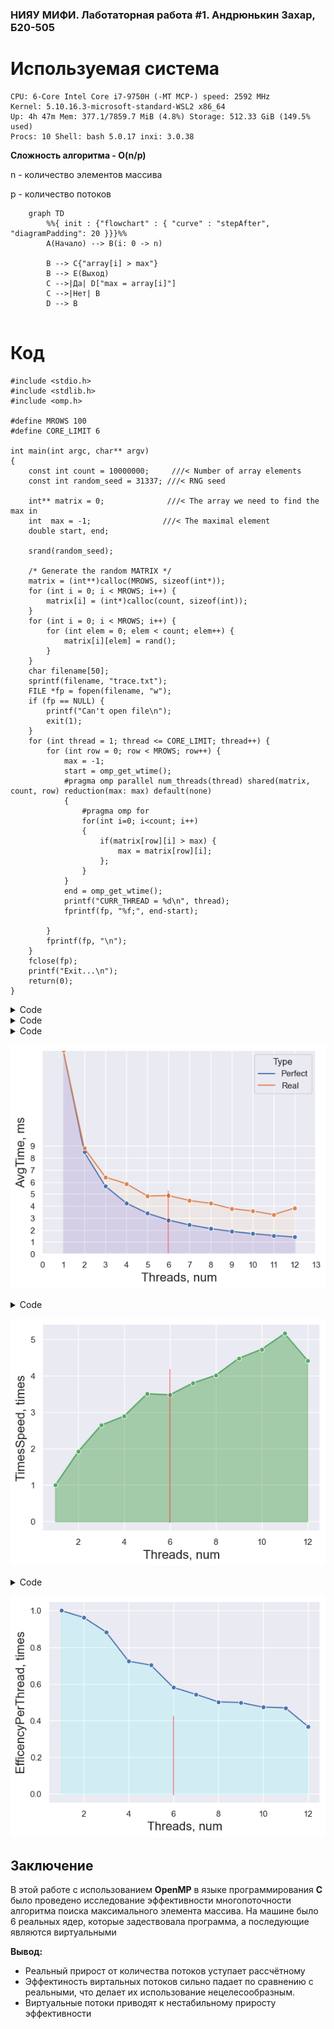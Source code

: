 ### НИЯУ МИФИ. Лаботаторная работа #1. Андрюнькин Захар, Б20-505

# Используемая система

```
CPU: 6-Core Intel Core i7-9750H (-MT MCP-) speed: 2592 MHz 
Kernel: 5.10.16.3-microsoft-standard-WSL2 x86_64 
Up: 4h 47m Mem: 377.1/7859.7 MiB (4.8%) Storage: 512.33 GiB (149.5% used) 
Procs: 10 Shell: bash 5.0.17 inxi: 3.0.38
```

**Сложность алгоритма - O(n/p)**

n - количество элементов массива

p - количество потоков

```mermaid
    graph TD
        %%{ init : {"flowchart" : { "curve" : "stepAfter", "diagramPadding": 20 }}}%%
        A(Начало) --> B(i: 0 -> n)
        
        B --> C{"array[i] > max"}
        B --> E(Выход)
        C -->|Да| D["max = array[i]"]
        C -->|Нет| B
        D --> B
       
```

# Код
```
#include <stdio.h>
#include <stdlib.h>
#include <omp.h>

#define MROWS 100
#define CORE_LIMIT 6

int main(int argc, char** argv)
{
    const int count = 10000000;     ///< Number of array elements
    const int random_seed = 31337; ///< RNG seed

    int** matrix = 0;              ///< The array we need to find the max in
    int  max = -1;                ///< The maximal element
    double start, end;

    srand(random_seed);

    /* Generate the random MATRIX */
    matrix = (int**)calloc(MROWS, sizeof(int*));
    for (int i = 0; i < MROWS; i++) {
        matrix[i] = (int*)calloc(count, sizeof(int));
    }
    for (int i = 0; i < MROWS; i++) {
        for (int elem = 0; elem < count; elem++) {
            matrix[i][elem] = rand();
        }
    }
    char filename[50];
    sprintf(filename, "trace.txt");
    FILE *fp = fopen(filename, "w");
    if (fp == NULL) {
        printf("Can't open file\n");
        exit(1);
    }
    for (int thread = 1; thread <= CORE_LIMIT; thread++) {
        for (int row = 0; row < MROWS; row++) {
            max = -1;
            start = omp_get_wtime();
            #pragma omp parallel num_threads(thread) shared(matrix, count, row) reduction(max: max) default(none)
            {
                #pragma omp for
                for(int i=0; i<count; i++)
                {
                    if(matrix[row][i] > max) { 
                        max = matrix[row][i]; 
                    };
                }
            }
            end = omp_get_wtime();
            printf("CURR_THREAD = %d\n", thread);
            fprintf(fp, "%f;", end-start);
            
        }
        fprintf(fp, "\n");
    }
    fclose(fp);
    printf("Exit...\n");
    return(0);
}
```


<details>
  <summary>Code</summary>

    ```python
    # import matplotlib.pyplot as plt
    import seaborn as sns
    import pandas as pd
    sns.set_theme(style="darkgrid")

    dataset = []
    with open("trace.txt", "r") as f:
        for _ in range(6):
            line = list(map(float, f.readline().split(";")))
            dataset.append(line)
            
    for i in range(len(dataset)):
        line = dataset[i]
        line.sort()
        line = line[10:-10]
        dataset[i] = line
    ```
</details>

<details>
  <summary>Code</summary>

    ```python

    data = []
    for i, line in enumerate(dataset):
        data.append([i+1, (sum(line)/len(line))*1000, "Real"])
    saved = data.copy()
    data1 = data
    data_df = pd.DataFrame(data, columns=["Threads", "AvgTime", "Type"])
    for i in range(1, len(data1)): 
        data1[i] = [data1[i][0], data1[0][1] / data1[i][0], "Perfect"]
    data1[0][2] = "Perfect"
    # pdf = pd.DataFrame(data1, columns=["Threads", "AvgTime"])
    data1 = pd.DataFrame(data1, columns=["Threads", "AvgTime", "Type"])
    all_data = pd.concat([data1, data_df])
    ```

</details>

<details>
  <summary>Code</summary>

    ```python
    {
        "tags": [
            "hide-input",
        ]
    }
    p = sns.lineplot(x="Threads", y="AvgTime", hue="Type", marker="o", data=all_data)
    p.set_xlabel("Threads, num", fontsize = 16)
    p.set_ylabel("AvgTime, ms", fontsize = 16)
    l1 = p.lines[0]

    x1 = l1.get_xydata()[:, 0]
    y1 = l1.get_xydata()[:, 1]

    p.fill_between(x1, y1, color="blue", alpha=0.1)
    l2 = p.lines[1]

    x2 = l2.get_xydata()[:, 0]
    y2 = l2.get_xydata()[:, 1]

    p.fill_between(x2, y2, color="orange", alpha=0.05)
    p.margins(x=0, y=0)
    _ = p.set_xticks(range(0, 8))
    _ = p.set_xticklabels(['0', '1', '2', '3', '4', '5', '6', '7'])
    _ = p.set_yticks(range(0, 10))
    _ = p.set_yticklabels(['0', '1', '2', '3', '4', '5', '6', '7', '8', '9'])
    ```
</details>

    
![png](imgs/output1.png)
    


<details>
  <summary>Code</summary>

    ```python
    {
        "tags": [
            "hide-input",
        ]
    }
    accceleration = [0] * 6
    for i in range(0, len(accceleration)):
        accceleration[i] = [saved[i][0], saved[0][1]/saved[i][1]]
    a_df = pd.DataFrame(accceleration, columns=["Threads", "TimesSpeed"])
    p = sns.lineplot(x="Threads", y="TimesSpeed", marker="o", data=a_df, color='g')
    p.set_xlabel("Threads, num", fontsize = 16)
    p.set_ylabel("TimesSpeed, times", fontsize = 16)
    l1 = p.lines[0]

    x1 = l1.get_xydata()[:, 0]
    y1 = l1.get_xydata()[:, 1]

    _ = p.fill_between(x1, y1, color="green", alpha=0.3)
    ```
</details>

    
![png](imgs/output2.png)
    


<details>
  <summary>Code</summary>

    ```python
    {
        "tags": [
            "hide-input",
        ]
    }
    per_thread = [0] * 6
    for i in range(0, len(per_thread)):
        per_thread[i] = [accceleration[i][0], accceleration[i][1]/accceleration[i][0]]
    thr_df = pd.DataFrame(per_thread, columns=["Threads", "EfficencyPerThread"])
    p = sns.lineplot(x="Threads", y="EfficencyPerThread", marker="o", data=thr_df, color='b')
    p.set_xlabel("Threads, num", fontsize = 16)
    p.set_ylabel("EfficencyPerThread, times", fontsize = 16)
    l1 = p.lines[0]

    x1 = l1.get_xydata()[:, 0]
    y1 = l1.get_xydata()[:, 1]

    _ = p.fill_between(x1, y1, color="cyan", alpha=0.1)
    ```
</details>

    
![png](imgs/output3.png)

## Заключение

В этой работе с использованием **OpenMP** в языке программирования **C** было проведено исследование эффективности многопоточности алгоритма поиска максимального элемента массива.
На машине было 6 реальных ядер, которые задествовала программа, а последующие являются виртуальными

**Вывод:**
- Реальный прирост от количества потоков уступает рассчётному
- Эффектиность виртальных потоков сильно падает по сравнению с реальными, что делает их использование нецелесообразным.
- Виртуальные потоки приводят к нестабильному приросту эффективности
